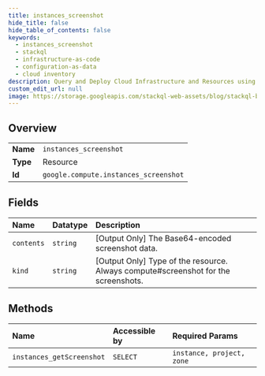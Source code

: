```yaml
---
title: instances_screenshot
hide_title: false
hide_table_of_contents: false
keywords:
  - instances_screenshot
  - stackql
  - infrastructure-as-code
  - configuration-as-data
  - cloud inventory
description: Query and Deploy Cloud Infrastructure and Resources using SQL
custom_edit_url: null
image: https://storage.googleapis.com/stackql-web-assets/blog/stackql-blog-post-featured-image.png
---
```

  
    

## Overview
<table><tbody>
<tr><td><b>Name</b></td><td><code>instances_screenshot</code></td></tr>
<tr><td><b>Type</b></td><td>Resource</td></tr>
<tr><td><b>Id</b></td><td><code>google.compute.instances_screenshot</code></td></tr>
</tbody></table>

## Fields
| Name | Datatype | Description |
|:-----|:---------|:------------|
| `contents` | `string` | [Output Only] The Base64-encoded screenshot data. |
| `kind` | `string` | [Output Only] Type of the resource. Always compute#screenshot for the screenshots. |
## Methods
| Name | Accessible by | Required Params |
|:-----|:--------------|:----------------|
| `instances_getScreenshot` | `SELECT` | `instance, project, zone` |
